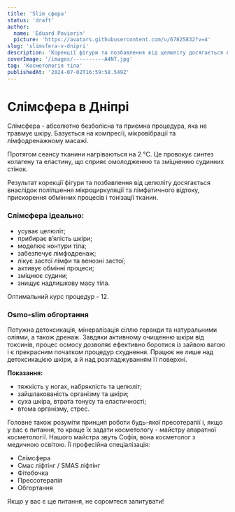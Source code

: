```yaml
---
title: 'Slim сфера'
status: 'draft'
author:
  name: 'Eduard Povierin'
  picture: 'https://avatars.githubusercontent.com/u/67825832?v=4'
slug: 'slimsfera-v-dnipri'
description: 'Корекції фігури та позбавлення від целюліту досягається внаслідок поліпшення мікроциркуляції та лімфатичного відтоку - послуга слімсфера в Дніпрі'
coverImage: '/images/----------A4NT.jpg'
tag: 'Косметологія тіла'
publishedAt: '2024-07-02T16:59:58.549Z'
---
```


# Слімсфера в Дніпрі

Слімсфера - абсолютно безболісна та приємна процедура, яка не травмує шкіру. Базується на компресії, мікровібрації та лімфодренажному масажі.

Протягом сеансу тканини нагріваються на 2 °C. Це провокує синтез колагену та еластину, що сприяє омолодженню та зміцненню судинних стінок.

Результат корекції фігури та позбавлення від целюліту досягається внаслідок поліпшення мікроциркуляції та лімфатичного відтоку, прискорення обмінних процесів і тонізації тканин.

### **Слімсфера ідеально:**

- усуває целюліт;
- прибирає в’ялість шкіри;
- моделює контури тіла;
- забезпечує лімфодренаж;
- лікує застої лімфи та венозні застої;
- активує обмінні процеси;
- зміцнює судини;
- знищує надлишкову масу тіла.

Оптимальний курс процедур - 12.

### **Osmo-slim обгортання**

Потужна детоксикація, мінералізація сіллю геранди та натуральними оліями, а також дренаж. Завдяки активному очищенню шкіри від токсинів, процес осмосу дозволяє ефективно боротися із зайвою вагою і є прекрасним початком процедур схуднення. Працює не лише над детоксикацією шкіри, а й над розгладжуванням її поверхні.

**Показання:**

- тяжкість у ногах, набряклість та целюліт;
- зайшлакованість організму та шкіри;
- суха шкіра, втрата тонусу та еластичності;
- втома організму, стрес.

Головне також розуміти принцип роботи будь-якої пресотерапії і, якщо у вас є питання, то краще їх задати косметологу - майстру апаратної косметології. Нашого майстра звуть Софія, вона косметолог з медичною освітою. Її професійна спеціалізація:

- Слімсфера
- Смас ліфтінг / SMAS ліфтінг
- Фітобочка
- Прессотерапія
- Обгортання

Якщо у вас є ще питання, не соромтеся запитувати!
